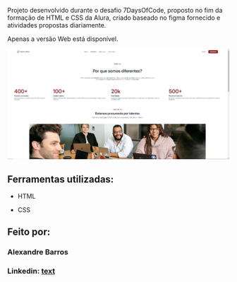 Projeto desenvolvido durante o desafio 7DaysOfCode, proposto no fim da formação de HTML e CSS da Alura, criado baseado no figma fornecido e atividades propostas diariamente.

Apenas a versão Web está disponível.

![image](https://github.com/AlexandreBarross/7daysofcode-OptimusTech/blob/main/img/readmeIMG.JPG?raw=true)

## Ferramentas utilizadas:
* HTML

* CSS


## Feito por:

### Alexandre Barros

### Linkedin: [text](https://www.linkedin.com/in/alexandrebarross/)